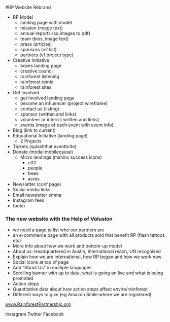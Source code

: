 #RP Website Rebrand

-    RP Model
       - landing page with model
       - mission (image text)
       - annual reports (sq.images to pdf)
       - team (bios, image text)
       - press (articles)
       - sponsors (v2 list)
       - partners (v1 project type)
-    Creative Initiative
       - boxes landing page
       - creative council
       - rainforest listening
       - rainforest remix
       - rainforest sites
-    Get Involved
       - get involved landing page
       - become an influencer (project wireframe)
       - contact us (listing)
       - sponsor (written and links)
       - volunteer or intern ( written and links)
       - events (image of each event with event info)
-    Blog (link to current)
-    Educational Initiative (landing page)
       - 2 Projects
-    Tickets (splashthat eventbrite)
-    Donate (modal mobilecause)
       - Micro landings (miminc success icons)
           - c02
           - people
           - trees
           - acres
-    Newsletter (conf page)
-    Social media links
-    Email newsletter emma
-    Instagram feed
-    footer

### The new website with the Help of Volusion
- we need a page to list who our partners are
- an e-commerce page with all products sold that benefit RP (flash tattoos etc)
- More info about how we work and bottom-up model
- About us: Headquartered in Austin, International reach, UN recognized
- Explain how we are international, how RP began and how we work now
- Social icons at top of page
- Add "About Us" in multiple languages
- Scrolling banner with up to date, what is going on live and what is being promoted
- Action steps
- Quantitative data about how action steps affect enviro/rainforest
- Different ways to give (eg Amazon Smile where we are registered)

www.RainforestPartnership.org

Instagram      Twitter      Facebook
